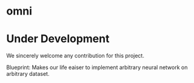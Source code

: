 # omni

# Under Development

We sincerely welcome any contribution for this project.

Blueprint:
Makes our life eaiser to implement arbitrary neural network on arbitrary dataset.
